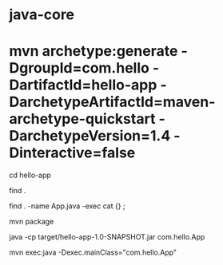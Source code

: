 # java-core


# mvn archetype:generate -DgroupId=com.hello -DartifactId=hello-app -DarchetypeArtifactId=maven-archetype-quickstart -DarchetypeVersion=1.4 -Dinteractive=false

cd hello-app

find .

find . -name App.java -exec cat {} \;

mvn package

java -cp target/hello-app-1.0-SNAPSHOT.jar com.hello.App

mvn exec:java -Dexec.mainClass="com.hello.App"
